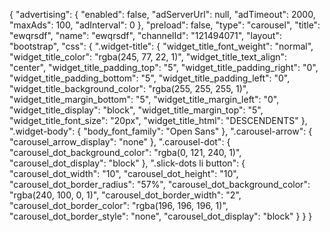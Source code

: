{
    "advertising": {
        "enabled": false,
        "adServerUrl": null,
        "adTimeout": 2000,
        "maxAds": 100,
        "adInterval": 0
    },
    "preload": false,
    "type": "carousel",
    "title": "ewqrsdf",
    "name": "ewqrsdf",
    "channelId": "121494071",
    "layout": "bootstrap",
    "css": {
        ".widget-title": {
            "widget_title_font_weight": "normal",
            "widget_title_color": "rgba(245, 77, 22, 1)",
            "widget_title_text_align": "center",
            "widget_title_padding_top": "5",
            "widget_title_padding_right": "0",
            "widget_title_padding_bottom": "5",
            "widget_title_padding_left": "0",
            "widget_title_background_color": "rgba(255, 255, 255, 1)",
            "widget_title_margin_bottom": "5",
            "widget_title_margin_left": "0",
            "widget_title_display": "block",
            "widget_title_margin_top": "5",
            "widget_title_font_size": "20px",
            "widget_title_html": "DESCENDENTS"
        },
        ".widget-body": {
            "body_font_family": "Open Sans"
        },
        ".carousel-arrow": {
            "carousel_arrow_display": "none"
        },
        ".carousel-dot": {
            "carousel_dot_background_color": "rgba(0, 121, 240, 1)",
            "carousel_dot_display": "block"
        },
        ".slick-dots li button": {
            "carousel_dot_width": "10",
            "carousel_dot_height": "10",
            "carousel_dot_border_radius": "57%",
            "carousel_dot_background_color": "rgba(240, 100, 0, 1)",
            "carousel_dot_border_width": "2",
            "carousel_dot_border_color": "rgba(196, 196, 196, 1)",
            "carousel_dot_border_style": "none",
            "carousel_dot_display": "block"
        }
    }
}